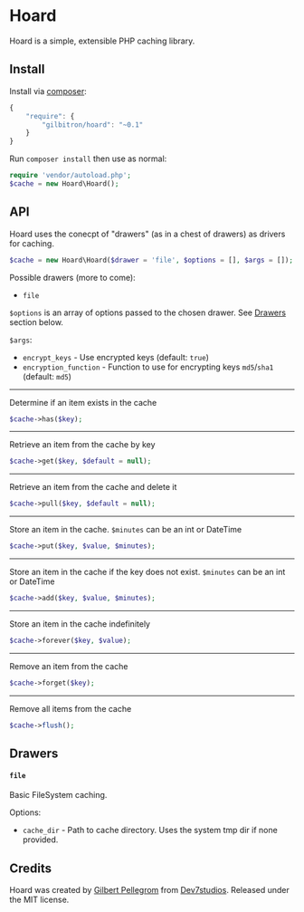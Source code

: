 # Hoard
Hoard is a simple, extensible PHP caching library.

## Install

Install via [composer](https://getcomposer.org):

```javascript
{
    "require": {
        "gilbitron/hoard": "~0.1"
    }
}
```

Run `composer install` then use as normal:

```php
require 'vendor/autoload.php';
$cache = new Hoard\Hoard();
```

## API

Hoard uses the conecpt of "drawers" (as in a chest of drawers) as drivers for caching.

```php
$cache = new Hoard\Hoard($drawer = 'file', $options = [], $args = []);
```

Possible drawers (more to come):

* `file`

`$options` is an array of options passed to the chosen drawer. See [Drawers](#drawers) section below.

`$args`:
* `encrypt_keys` - Use encrypted keys (default: `true`)
* `encryption_function` - Function to use for encrypting keys `md5`/`sha1` (default: `md5`)

---

Determine if an item exists in the cache
```php
$cache->has($key);
```
---

Retrieve an item from the cache by key
```php
$cache->get($key, $default = null);
```
---

Retrieve an item from the cache and delete it
```php
$cache->pull($key, $default = null);
```
---

Store an item in the cache. `$minutes` can be an int or DateTime
```php
$cache->put($key, $value, $minutes);
```
---

Store an item in the cache if the key does not exist. `$minutes` can be an int or DateTime
```php
$cache->add($key, $value, $minutes);
```
---

Store an item in the cache indefinitely
```php
$cache->forever($key, $value);
```
---

Remove an item from the cache
```php
$cache->forget($key);
```
---

Remove all items from the cache
```php
$cache->flush();
```

## Drawers

#### `file`
Basic FileSystem caching. 

Options:

* `cache_dir` - Path to cache directory. Uses the system tmp dir if none provided.

## Credits

Hoard was created by [Gilbert Pellegrom](http://gilbert.pellegrom.me) from [Dev7studios](http://dev7studios.com). Released under the MIT license.
